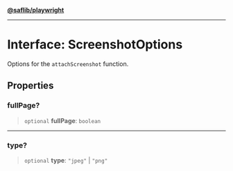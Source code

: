 [**@saflib/playwright**](../../../index.md)

***

# Interface: ScreenshotOptions

Options for the `attachScreenshot` function.

## Properties

### fullPage?

> `optional` **fullPage**: `boolean`

***

### type?

> `optional` **type**: `"jpeg"` \| `"png"`
